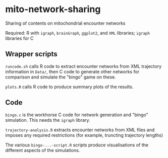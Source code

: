 # mito-network-sharing
Sharing of contents on mitochondrial encounter networks

Required: R with `igraph`, `brainGraph`, `ggplot2`, and `XML` libraries; `igraph` libraries for C

Wrapper scripts
------

`runcode.sh` calls R code to extract encounter networks from XML trajectory information in `Data/`, then C code to generate other networks for comparison and simulate the "bingo" game on these.

`plots.R` calls R code to produce summary plots of the results.

Code 
----

`bingo.c` is the workhorse C code for network generation and "bingo" simulation. This needs the `igraph` library.

`trajectory-analysis.R` extracts encounter networks from XML files and imposes any required restrictions (for example, truncting trajectory lengths)

The various `bingo-...-script.R` scripts produce visualisations of the different aspects of the simulations. 
